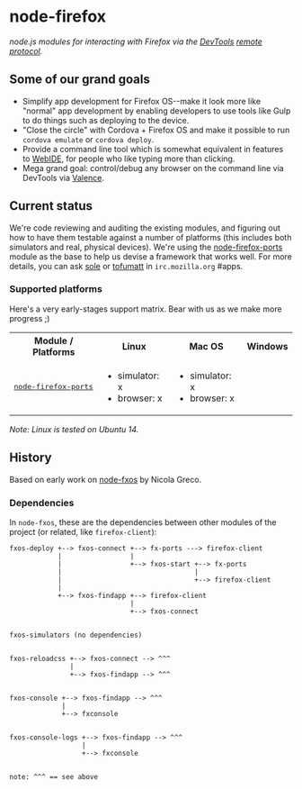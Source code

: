 # node-firefox

*node.js modules for interacting with Firefox via the [DevTools](https://developer.mozilla.org/en-US/docs/Tools) [remote protocol](https://wiki.mozilla.org/Remote_Debugging_Protocol).*

## Some of our grand goals

* Simplify app development for Firefox OS--make it look more like "normal" app development by enabling developers to use tools like Gulp to do things such as deploying to the device.
* "Close the circle" with Cordova + Firefox OS and make it possible to run `cordova emulate` or `cordova deploy`.
* Provide a command line tool which is somewhat equivalent in features to [WebIDE](https://developer.mozilla.org/docs/Tools/WebIDE), for people who like typing more than clicking.
* Mega grand goal: control/debug any browser on the command line via DevTools via [Valence](https://developer.mozilla.org/docs/Tools/Valence).

## Current status

We're code reviewing and auditing the existing modules, and figuring out how to have them testable against a number of platforms (this includes both simulators and real, physical devices). We're using the [node-firefox-ports](https://github.com/mozilla/node-firefox-ports) module as the base to help us devise a framework that works well. For more details, you can ask [sole](https://github.com/sole/) or [tofumatt](https://github.com/tofumatt/) in `irc.mozilla.org` #apps.

### Supported platforms

Here's a very early-stages support matrix. Bear with us as we make more progress ;)

<table>
	<tr>
		<th>Module / Platforms</th>
		<th>Linux</th>
		<th>Mac OS</th>
		<th>Windows</th>
	</tr>
	<tr>
		<td><a href="https://github.com/mozilla/node-firefox-ports"><tt>node-firefox-ports</tt></a></td>
		<td>
			<ul>
				<li>simulator: x</li>
				<li>browser: x</li>
			</ul>
		</td>
		<td>
			<ul>
				<li>simulator: x</li>
				<li>browser: x</li>
			</ul>
		</td>
		<td></td>
	</tr>
</table>


*Note: Linux is tested on Ubuntu 14.*


## History

Based on early work on [node-fxos](https://github.com/nicola/node-fxos) by Nicola Greco.

### Dependencies

In `node-fxos`, these are the dependencies between other modules of the project (or related, like `firefox-client`):

```
fxos-deploy +--> fxos-connect +--> fx-ports ---> firefox-client
            |                 |
	        |                 +--> fxos-start +--> fx-ports
			|                                 |
			|                                 +--> firefox-client
	        |
	        +--> fxos-findapp +--> firefox-client
			                  |
							  +--> fxos-connect


fxos-simulators (no dependencies)


fxos-reloadcss +--> fxos-connect --> ^^^
               |
			   +--> fxos-findapp --> ^^^


fxos-console +--> fxos-findapp --> ^^^
             |
			 +--> fxconsole


fxos-console-logs +--> fxos-findapp --> ^^^
                  |
				  +--> fxconsole


note: ^^^ == see above

```
